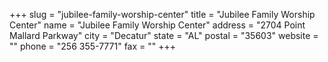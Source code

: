 +++
slug = "jubilee-family-worship-center"
title = "Jubilee Family Worship Center"
name = "Jubilee Family Worship Center"
address = "2704 Point Mallard Parkway"
city = "Decatur"
state = "AL"
postal = "35603"
website = ""
phone = "256 355-7771"
fax = ""
+++
